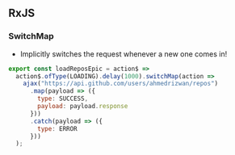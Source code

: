 ## RxJS

### SwitchMap
- Implicitly switches the request whenever a new one comes in!

```javascript
export const loadReposEpic = action$ =>
  action$.ofType(LOADING).delay(1000).switchMap(action =>
    ajax("https://api.github.com/users/ahmedrizwan/repos")
      .map(payload => ({
        type: SUCCESS,
        payload: payload.response
      }))
      .catch(payload => ({
        type: ERROR
      }))
  );
```